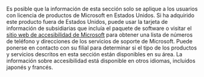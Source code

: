 Es posible que la información de esta sección solo se aplique a los usuarios con licencia de productos de Microsoft en Estados Unidos. Si ha adquirido este producto fuera de Estados Unidos, puede usar la tarjeta de información de subsidiarias que incluía el paquete de software o visitar el [sitio web de accesibilidad de Microsoft](http://go.microsoft.com/fwlink/?LinkId=8431) para obtener una lista de números de teléfono y direcciones de los servicios de soporte de Microsoft. Puede ponerse en contacto con su filial para determinar si el tipo de los productos y servicios descritos en esta sección están disponibles en su área. La información sobre accesibilidad está disponible en otros idiomas, incluidos japonés y francés.

<!--HONumber=Oct16_HO1-->



